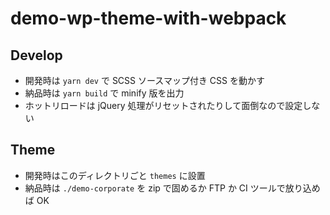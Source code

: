 # demo-wp-theme-with-webpack

## Develop

- 開発時は `yarn dev` で SCSS ソースマップ付き CSS を動かす
- 納品時は `yarn build` で minify 版を出力
- ホットリロードは jQuery 処理がリセットされたりして面倒なので設定しない

## Theme

- 開発時はこのディレクトリごと `themes` に設置
- 納品時は `./demo-corporate` を zip で固めるか FTP か CI ツールで放り込めば OK
